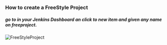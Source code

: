 ### How to create a FreeStyle Project

##### go to in your Jenkins Dashboard an click to new item and given any name on freeproject.
![FreeStyleProject](https://user-images.githubusercontent.com/77927449/128061763-279278d4-c6d0-47b1-b043-58514a77e707.png)


